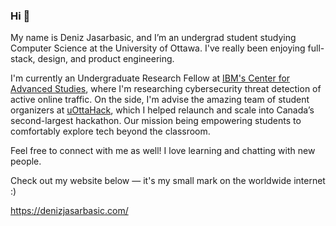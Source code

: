 ### Hi 🤠

My name is Deniz Jasarbasic, and I’m an undergrad student studying Computer Science at the University of Ottawa. I've really been enjoying full-stack, design, and product engineering.

I'm currently an Undergraduate Research Fellow at [IBM's Center for Advanced Studies](https://casweb.59b0587b.public.multi-containers.ibm.com/ibm/cas/canada/), where I'm researching cybersecurity threat detection of active online traffic. On the side, I'm advise the amazing team of student organizers at [uOttaHack](https://uottahack.ca/), which I helped relaunch and scale into Canada’s second-largest hackathon. Our mission being empowering students to comfortably explore tech beyond the classroom.

Feel free to connect with me as well! I love learning and chatting with new people.

Check out my website below — it's my small mark on the worldwide internet :)

https://denizjasarbasic.com/

